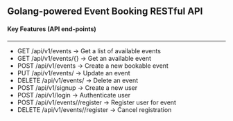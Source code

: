 ## Golang-powered Event Booking RESTful API

#### Key Features (API end-points)

---

- GET /api/v1/events -> Get a list of available events
- GET /api/v1/events/{<id>} -> Get an available event
- POST /api/v1/events -> Create a new bookable event
- PUT /api/v1/events/<id> -> Update an event
- DELETE /api/v1/events/<id> -> Delete an event
- POST /api/v1/signup -> Create a new user
- POST /api/v1/login -> Authenticate user
- POST /api/v1/events/<id>/register -> Register user for event
- DELETE /api/v1/events/<id>/register -> Cancel registration
